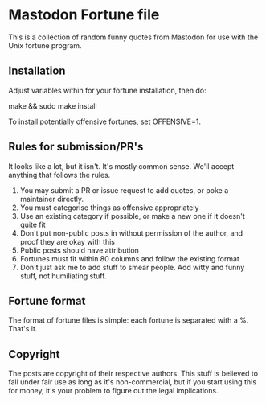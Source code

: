 # Mastodon Fortune file

This is a collection of random funny quotes from Mastodon for use with the Unix
fortune program.

## Installation
Adjust variables within for your fortune installation, then do:

make && sudo make install

To install potentially offensive fortunes, set OFFENSIVE=1.

## Rules for submission/PR's

It looks like a lot, but it isn't. It's mostly common sense. We'll accept
anything that follows the rules.

1. You may submit a PR or issue request to add quotes, or poke a maintainer
directly.
2. You must categorise things as offensive appropriately
3. Use an existing category if possible, or make a new one if it doesn't quite
fit
4. Don't put non-public posts in without permission of the author, and
proof they are okay with this
5. Public posts should have attribution
6. Fortunes must fit within 80 columns and follow the existing format
7. Don't just ask me to add stuff to smear people. Add witty and funny stuff,
not humiliating stuff.

## Fortune format
The format of fortune files is simple: each fortune is separated with a %.
That's it.

## Copyright
The posts are copyright of their respective authors. This stuff is believed to
fall under fair use as long as it's non-commercial, but if you start using this
for money, it's your problem to figure out the legal implications.
